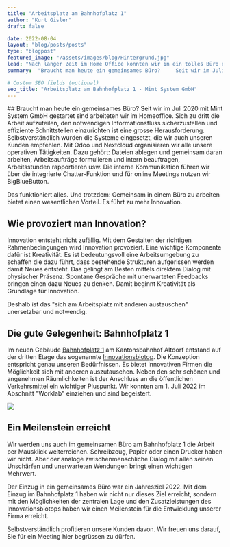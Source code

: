 ```yaml
---
title: "Arbeitsplatz am Bahnhofplatz 1"
author: "Kurt Gisler"
draft: false

date: 2022-08-04
layout: "blog/posts/posts"
type: "blogpost"
featured_image: "/assets/images/blog/Hintergrund.jpg"
lead: "Nach langer Zeit im Home Office konnten wir in ein tolles Büro einziehen."
summary:  "Braucht man heute ein gemeinsames Büro?     Seit wir im Juli 2020 mit Mint System GmbH gestartet sind arbeiteten wir im Homeoffice. Sich zu dritt die Arbeit aufzuteilen, den notwendigen Informationsfl..."

# Custom SEO fields (optional)
seo_title: "Arbeitsplatz am Bahnhofplatz 1 - Mint System GmbH"
---
```


## Braucht man heute ein gemeinsames Büro?
Seit wir im Juli 2020 mit Mint System GmbH gestartet sind arbeiteten wir im Homeoffice. Sich zu dritt die Arbeit aufzuteilen, den notwendigen Informationsfluss sicherzustellen und effiziente Schnittstellen einzurichten ist eine grosse Herausforderung. Selbstverständlich wurden die Systeme eingesetzt, die wir auch unseren Kunden empfehlen. Mit Odoo und Nextcloud organisieren wir alle unsere operativen Tätigkeiten. Dazu gehört: Dateien ablegen und gemeinsam daran arbeiten, Arbeitsaufträge formulieren und intern beauftragen, Arbeitsstunden rapportieren usw. Die interne Kommunikation führen wir über die integrierte Chatter-Funktion und für online Meetings nutzen wir BigBlueButton.

Das funktioniert alles. Und trotzdem: Gemeinsam in einem Büro zu arbeiten bietet einen wesentlichen Vorteil. Es führt zu mehr Innovation.


## Wie provoziert man Innovation?

Innovation entsteht nicht zufällig. Mit dem Gestalten der richtigen Rahmenbedingungen wird Innovation provoziert. Eine wichtige Komponente dafür ist Kreativität. Es ist bedeutungsvoll eine Arbeitsumgebung zu schaffen die dazu führt, dass bestehende Strukturen aufgerissen werden damit Neues entsteht. Das gelingt am Besten mittels direktem Dialog mit physischer Präsenz. Spontane Gespräche mit unerwarteten Feedbacks bringen einen dazu Neues zu denken. Damit beginnt Kreativität als Grundlage für Innovation.

Deshalb ist das "sich am Arbeitsplatz mit anderen austauschen" unersetzbar und notwendig.


## Die gute Gelegenheit: Bahnhofplatz 1

Im neuen Gebäude [Bahnhofplatz 1](https://bahnhofplatz-1.ch/) am Kantonsbahnhof Altdorf entstand auf der dritten Etage das sogenannte [Innovationsbiotop](https://ibt-uri.ch/). Die Konzeption entspricht genau unseren Bedürfnissen. Es bietet innovativen Firmen die Möglichkeit sich mit anderen auszutauschen. Neben den sehr schönen und angenehmen Räumlichkeiten ist der Anschluss an die öffentlichen Verkehrsmittel ein wichtiger Pluspunkt. Wir konnten am 1. Juli 2022 im Abschnitt "Worklab" einziehen und sind begeistert.


![](/assets/images/blog/IMG_2478.jpeg)


## Ein Meilenstein erreicht

Wir werden uns auch im gemeinsamen Büro am Bahnhofplatz 1 die Arbeit per Mausklick weiterreichen. Schreibzeug, Papier oder einen Drucker haben wir nicht. Aber der analoge zwischenmenschliche Dialog mit allen seinen Unschärfen und unerwarteten Wendungen bringt einen wichtigen Mehrwert.

Der Einzug in ein gemeinsames Büro war ein Jahresziel 2022. Mit dem Einzug im Bahnhofplatz 1 haben wir nicht nur dieses Ziel erreicht, sondern mit den Möglichkeiten der zentralen Lage und den Zusatzleistungen des Innovationsbiotops haben wir einen Meilenstein für die Entwicklung unserer Firma erreicht.

Selbstverständlich profitieren unsere Kunden davon. Wir freuen uns darauf, Sie für ein Meeting hier begrüssen zu dürfen.